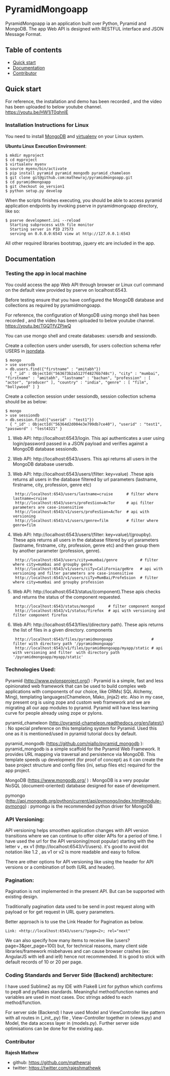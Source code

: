 # PyramidMongoapp

PyramidMongoapp ia an application built over Python, Pyramid and MongoDB. The app Web API is designed with RESTFUL interface and JSON Message Format.


## Table of contents

* [Quick start](#quick-start)
* [Documentation](#documentation)
* [Contributor](#contributor)



## Quick start 

For reference, the installation and demo has been recorded , and the video has been uploaded to below youtube channel.
https://youtu.be/HW1jT0qhnlE

### Installation Instructions for Linux

You need to install [MongoDB](https://docs.mongodb.org/manual/tutorial/install-mongodb-on-ubuntu/) and [virtualenv](http://docs.python-guide.org/en/latest/dev/virtualenvs/) on your Linux system.


**Ubuntu Linux Execution Environment**:

    $ mkdir myproject
    $ cd myproject
    $ virtualenv myenv
    $ source myenv/bin/activate
    $ pip install pyramid pyramid_mongodb pyramid_chameleon
    $ git clone git@github.com:mathewraj/pyramidmongoapp.git
    $ cd pyramidmongoapp
    $ git checkout oo_version1
    $ python setup.py develop


When the  scripts finishes executing, you should be able to access pyramid application
endpoints by invoking pserve in pyramidmongoapp directory, like so:

    $ pserve development.ini --reload
      Starting subprocess with file monitor
      Starting server in PID 27573
      serving on 0.0.0.0:6543 view at http://127.0.0.1:6543


All other required libraries bootstrap, jquery etc are included in the app.

## Documentation

### Testing the app in local machine

You could access the app Web API through browser or Linux curl command on the default view provided by pserve on localhost:6543.


Before testing ensure that you have configured the MongoDB database and collections as required by pyramidmongoapp.

For reference, the configuration of MongoDB using mongo shell has been recorded , and the video has been uploaded to below youtube channel.
https://youtu.be/TGQTfVZPjwQ


You can use mongo shell and create databases: usersdb and sessiondb.

Create a collection users under usersdb, for users collection schema refer USERS  in [jsondata](https://github.com/mathewraj/pyramidmongoapp/blob/oo_version1/myapp/jsondata.py).


    $ mongo
    > use usersdb
    > db.users.find({"firstname" : "amitabh"})
      { "_id" : ObjectId("563673b2a5127f48276b748c"), "city" : "mumbai", "firstname" : "amitabh", "lastname" : "bachan", "profession" : [ "actor", "producer" ], "country" : "india", "genre" : [ "film", "bollywood" ] }



Create a collection session under sessiondb, session collection schema should be as below:

    $ mongo
    > use sessiondb
    > db.session.find({"userid" : "test1"})
      { "_id" : ObjectId("56364d2d004e3e799db7ce40"), "userid" : "test1", "password" : "test4321" }



1. Web API: http://localhost:6543/login. This api authenticates a user using login/password passed in a JSON payload and verifies against a  MongoDB database sessiondb.

2. Web API: http://localhost:6543/users. This api returns all users in the MongoDB database usersdb.

3. Web API: http://localhost:6543/users/(filter: key=value) .These apis returns all users in the database filtered by url parameters (lastname, firstname, city, profession, genre etc)

        http://localhost:6543/users/lastname=cruise      # filter where lastname=cruise
        http://localhost:6543/users/proFesSion=AcTor     # api filter parameters are case-insensitive
        http://localhost:6543/v1/users/proFesSion=AcTor  # api with versioning
        http://localhost:6543/v1/users/genre=film        # filter where genre=film

4. Web API: http://localhost:6543/users/(filter: key=value)/(groupby). These apis returns all users in the database filtered by url parameters (lastname, firstname, city, profession, genre etc) and then group them by another parameter (profession, genre).

        http://localhost:6543/users/city=mumbai/genre          # filter where city=mumbai and groupby genre
        http://localhost:6543/v1/users/ciTy=CaliFornia/geNre   # api with versioning and filter parameters are case-insensitive
        http://localhost:6543/v1/users/ciTy=MumBai/ProfeSsion  # filter where city=mumbai and groupby profession

5. Web API: http://localhost:6543/status/(component).These apis checks and returns the status of the component requested.
    
        http://localhost:6543/status/mongod      # filter component mongod
        http://localhost:6543/v1/status/firefox  # api with versioning and filter component firefox 

6. Web API: http://localhost:6543/files/(directory path). These apis returns the list of files in a given directory. components 
    
        http://localhost:6543/files/pyramidmongoapp                 # filter with directory path '/pyramidmongoapp'
        http://localhost:6543/v1/files/pyramidmongoapp/myapp/static # api with versioning and filter  with directory path '/pyramidmongoapp/myapp/static'

      

### Technologies Used:

Pyramid (http://www.pylonsproject.org/) : Pyramid is a simple, fast and less opinionated web framework that can be used to build complex web applications with components of our choice, like ORMs( SQL Alchemy, Ming), templating languages(Chameleon, Mako, jinja2) etc.
Also in my case, my present org is using zope and custom web framework  and we are  migrating all our app modules to pyramid.  Pyramid will have less learning curve for people already using zope or pylons.

pyramid_chameleon (http://pyramid-chameleon.readthedocs.org/en/latest/) : No special preference on this templating system for Pyramid. Used this one as it is mentioned/used in pyramid tutorial docs by default.

pyramid_mongodb (https://github.com/niallo/pyramid_mongodb ): pyramid_mongodb is a simple scaffold for the Pyramid Web Framework. It provides URL mapping via traversal and persistence via MongoDB. This template speeds up development (for proof of concept) as it can create the base  project structure and config files (ini, setup files etc) required for the app project.

MongoDB (https://www.mongodb.org/ ) : MongoDB is a very popular NoSQL (document-oriented) database designed for ease of development. 

pymongo (http://api.mongodb.org/python/current/api/pymongo/index.html#module-pymongo) : pymongo is the recommended python driver for MongoDB


### API Versioning:

API versioning helps smoothen application changes with API version transitions where we can continue to offer older APIs for a period of time. 
I have used the url for the API versioning(most popular) starting with the letter v<version no> , ex v1 (http://localhost:6543/v1/users). it's good to avoid dot notation like 1.2 , as v1 or v2 is more readable and easy to follow.

There are other options for API versioning  like using the header for API versions or a combination of both (URL and header). 


### Pagination: 

Pagination is not implemented in the present API. But can be supported with existing design. 

Traditionally pagination data used to be send in post request  along with payload or for get request in URL query parameters.  

Better approach is to use the Link Header for Pagination as below. 

    Link: <http://localhost:6543/users/?page=2>; rel="next"
    

We can also specify how many items to receive like (users?page=3&per_page=100) but,
for technical reasons, many client side libraries/framework  misbehaves and can cause browser crashes (ex: AngularJS  with ie8 and  ie9)  hence not recommended. It is good to stick with  default records of 10 or 20 per page.


### Coding Standards and Server Side (Backend) architecture:

I have used Sublime2 as my IDE with Flake8 Lint for python which confirms to pep8 and pyflakes standards. Meaningful method/function names and variables are used in most cases. Doc strings added to each method/function.

For  server side (Backend) I have used Model and ViewController like pattern  with all routes in (\__init__.py) file , View-Controller  together in (views.py) and Model, the data access layer in (models.py). Further server side optimisations can be done for the existing app.
 


### Contributor

**Rajesh Mathew**

* github: <https://github.com/mathewraj>
* twitter: <https://twitter.com/rajeshmathewk>

